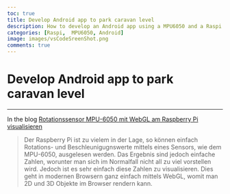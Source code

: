 ```yaml
---
toc: true
title: Develop Android app to park caravan level
description: How to develop an Android app using a MPU6050 and a Raspi to help parking a caravan level
categories: [Raspi,  MPU6050, Android]
image: images/vsCodeSreenShot.png
comments: true
---
```

# Develop Android app to park caravan level


--- 

In the blog [Rotationssensor MPU-6050 mit WebGL am Raspberry Pi visualisieren](https://tutorials-raspberrypi.de/raspberry-pi-mpu-6050-rotationssensor-webgl-nodejs-server/)
>Der Raspberry Pi ist zu vielem in der Lage, so können einfach Rotations- und Beschleunigugnswerte mittels eines Sensors, wie dem MPU-6050, ausgelesen werden. Das Ergebnis sind jedoch einfache Zahlen, worunter man sich im Normalfall nicht all zu viel vorstellen wird. Jedoch ist es sehr einfach diese Zahlen zu visualisieren. Dies geht in modernen Browsern ganz einfach mittels WebGL, womit man 2D und 3D Objekte im Browser rendern kann.



